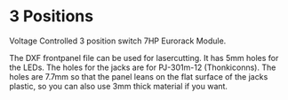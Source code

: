 # 3 Positions
Voltage Controlled 3 position switch 7HP Eurorack Module.

The DXF frontpanel file can be used for lasercutting. It has 5mm holes for the LEDs. The holes for the jacks are for PJ-301m-12 (Thonkiconns). The holes are 7.7mm so that the panel leans on the flat surface of the jacks plastic, so you can also use 3mm thick material if you want.
